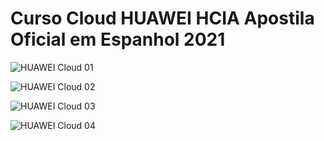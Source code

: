 # Curso Cloud HUAWEI HCIA Apostila Oficial em Espanhol 2021 

![HUAWEI Cloud 01](https://user-images.githubusercontent.com/93165498/143444238-b2aaa670-f62f-4553-a38f-1b0756f5f548.jpg)

![HUAWEI Cloud 02](https://user-images.githubusercontent.com/93165498/143444291-8f2cd407-4a3c-4975-aa8f-0739b4d34928.jpg)

![HUAWEI Cloud 03](https://user-images.githubusercontent.com/93165498/143444308-19b9f3a5-841c-404b-8e1d-542def42b1a2.jpg)

![HUAWEI Cloud 04](https://user-images.githubusercontent.com/93165498/143444324-25716f9f-494b-427c-b31e-07f002d6d1fb.jpg)

